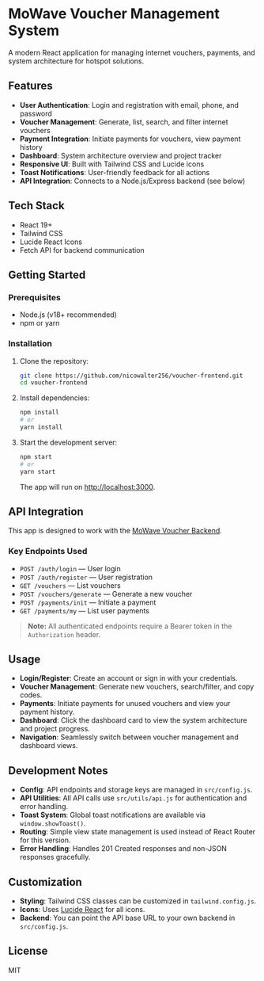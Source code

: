 # MoWave Voucher Management System

A modern React application for managing internet vouchers, payments, and system architecture for hotspot solutions.

## Features

- **User Authentication**: Login and registration with email, phone, and password
- **Voucher Management**: Generate, list, search, and filter internet vouchers
- **Payment Integration**: Initiate payments for vouchers, view payment history
- **Dashboard**: System architecture overview and project tracker
- **Responsive UI**: Built with Tailwind CSS and Lucide icons
- **Toast Notifications**: User-friendly feedback for all actions
- **API Integration**: Connects to a Node.js/Express backend (see below)

## Tech Stack

- React 19+
- Tailwind CSS
- Lucide React Icons
- Fetch API for backend communication

## Getting Started

### Prerequisites

- Node.js (v18+ recommended)
- npm or yarn

### Installation

1. Clone the repository:
   ```bash
   git clone https://github.com/nicowalter256/voucher-frontend.git
   cd voucher-frontend
   ```
2. Install dependencies:
   ```bash
   npm install
   # or
   yarn install
   ```
3. Start the development server:
   ```bash
   npm start
   # or
   yarn start
   ```
   The app will run on [http://localhost:3000](http://localhost:3000).

## API Integration

This app is designed to work with the [MoWave Voucher Backend](https://voucher-backend-1.onrender.com).

### Key Endpoints Used

- `POST /auth/login` — User login
- `POST /auth/register` — User registration
- `GET /vouchers` — List vouchers
- `POST /vouchers/generate` — Generate a new voucher
- `POST /payments/init` — Initiate a payment
- `GET /payments/my` — List user payments

> **Note:** All authenticated endpoints require a Bearer token in the `Authorization` header.

## Usage

- **Login/Register**: Create an account or sign in with your credentials.
- **Voucher Management**: Generate new vouchers, search/filter, and copy codes.
- **Payments**: Initiate payments for unused vouchers and view your payment history.
- **Dashboard**: Click the dashboard card to view the system architecture and project progress.
- **Navigation**: Seamlessly switch between voucher management and dashboard views.

## Development Notes

- **Config**: API endpoints and storage keys are managed in `src/config.js`.
- **API Utilities**: All API calls use `src/utils/api.js` for authentication and error handling.
- **Toast System**: Global toast notifications are available via `window.showToast()`.
- **Routing**: Simple view state management is used instead of React Router for this version.
- **Error Handling**: Handles 201 Created responses and non-JSON responses gracefully.

## Customization

- **Styling**: Tailwind CSS classes can be customized in `tailwind.config.js`.
- **Icons**: Uses [Lucide React](https://lucide.dev/) for all icons.
- **Backend**: You can point the API base URL to your own backend in `src/config.js`.

## License

MIT
